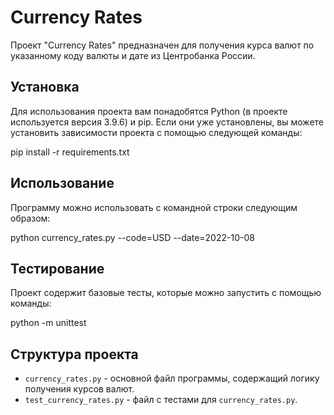 # Currency Rates

Проект "Currency Rates" предназначен для получения курса валют по указанному коду валюты и дате из Центробанка России.


## Установка

Для использования проекта вам понадобятся Python (в проекте используется версия 3.9.6) и pip. Если они уже установлены, вы можете установить зависимости проекта с помощью следующей команды:

pip install -r requirements.txt


## Использование

Программу можно использовать с командной строки следующим образом:

python currency_rates.py --code=USD --date=2022-10-08


## Тестирование

Проект содержит базовые тесты, которые можно запустить с помощью команды:

python -m unittest


## Структура проекта

- `currency_rates.py` - основной файл программы, содержащий логику получения курсов валют.
- `test_currency_rates.py` - файл с тестами для `currency_rates.py`.
